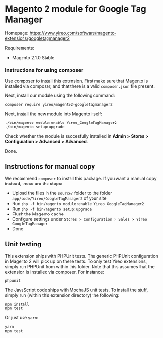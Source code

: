 # Magento 2 module for Google Tag Manager
Homepage: https://www.yireo.com/software/magento-extensions/googletagmanager2

Requirements:
* Magento 2.1.0 Stable

### Instructions for using composer
Use composer to install this extension. First make sure that Magento is installed via composer, and that there is a valid `composer.json` file present.

Next, install our module using the following command:

    composer require yireo/magento2-googletagmanager2

Next, install the new module into Magento itself:

    ./bin/magento module:enable Yireo_GoogleTagManager2
    ./bin/magento setup:upgrade

Check whether the module is succesfully installed in **Admin > Stores >
Configuration > Advanced > Advanced**.

Done.


## Instructions for manual copy
We recommend `composer` to install this package. If you want a manual copy instead, these are the steps:

* Upload the files in the `source/` folder to the folder `app/code/Yireo/GoogleTagManager2` of your site
* Run `php -f bin/magento module:enable Yireo_GoogleTagManager2`
* Run `php -f bin/magento setup:upgrade`
* Flush the Magento cache
* Configure settings under `Stores > Configuration > Sales > Yireo GoogleTagManager`
* Done

## Unit testing
This extension ships with PHPUnit tests. The generic PHPUnit configuration in Magento 2 will pick up on these
tests. To only test Yireo extensions, simply run PHPUnit from within this folder. Note that this assumes that
the extension is installed via composer. For instance:

    phpunit

The JavaScript code ships with MochaJS unit tests. To install the stuff, simply run (within this extension directory) the following:

    npm install
    npm test

Or just use `yarn`:

    yarn
    npm test
